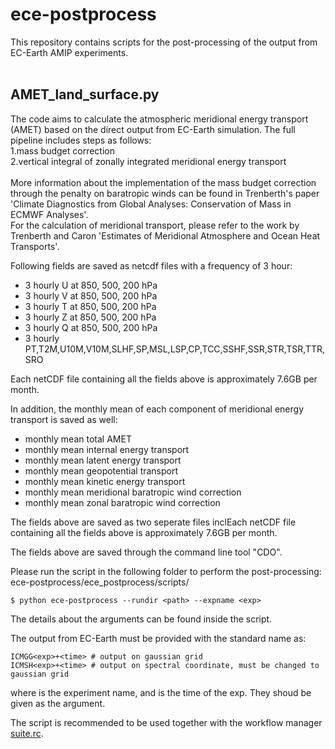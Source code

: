 # ece-postprocess
This repository contains scripts for the post-processing of the output from EC-Earth AMIP experiments.
<br />
<br />
## AMET_land_surface.py
The code aims to calculate the atmospheric meridional energy transport (AMET) based on the direct output from EC-Earth simulation. The full pipeline includes steps as follows: <br />
1.mass budget correction <br />
2.vertical integral of zonally integrated meridional energy transport <br />
<br />
More information about the implementation of the mass budget correction through the penalty on baratropic winds can be found in Trenberth's paper 'Climate Diagnostics from Global Analyses: Conservation of Mass in ECMWF Analyses'. <br>
For the calculation of meridional transport, please refer to the work by Trenberth and Caron 'Estimates of Meridional Atmosphere and Ocean Heat Transports'. <br>

Following fields are saved as netcdf files with a frequency of 3 hour: <br />
* 3 hourly U at 850, 500, 200 hPa <br />
* 3 hourly V at 850, 500, 200 hPa <br />
* 3 hourly T at 850, 500, 200 hPa <br />
* 3 hourly Z at 850, 500, 200 hPa <br />
* 3 hourly Q at 850, 500, 200 hPa <br />
* 3 hourly PT,T2M,U10M,V10M,SLHF,SP,MSL,LSP,CP,TCC,SSHF,SSR,STR,TSR,TTR,SRO <br />

Each netCDF file containing all the fields above is approximately 7.6GB per month.

In addition, the monthly mean of each component of meridional energy transport is saved as well: <br>
* monthly mean total AMET <br />
* monthly mean internal energy transport <br />
* monthly mean latent energy transport <br />
* monthly mean geopotential transport <br />
* monthly mean kinetic energy transport <br />
* monthly mean meridional baratropic wind correction <br />
* monthly mean zonal baratropic wind correction <br />

The fields above are saved as two seperate files inclEach netCDF file containing all the fields above is approximately 7.6GB per month.

The fields above are saved through the command line tool "CDO". <br>

Please run the script in the following folder to perform the post-processing:<br>
ece-postprocess/ece_postprocess/scripts/
```
$ python ece-postprocess --rundir <path> --expname <exp>
```
The details about the arguments can be found inside the script.<br>

The output from EC-Earth must be provided with the standard name as:<br>
```
ICMGG<exp>+<time> # output on gaussian grid
ICMSH<exp>+<time> # output on spectral coordinate, must be changed to gaussian grid
```
where <exp> is the experiment name, and <time> is the time of the exp. They shoud be given as the argument. <br>

The script is recommended to be used together with the workflow manager [suite.rc](https://github.com/blue-action/ece-postprocess/blob/master/cylc/suite.rc). <br>
